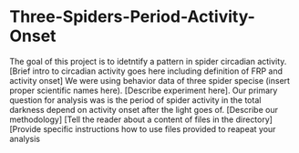 # Three-Spiders-Period-Activity-Onset
The goal of this project is to idetntify a pattern in spider circadian activity. [Brief intro to circadian activity goes here including definition of FRP and activity onset] We were using behavior data of three spider specise (insert proper scientific names here). [Describe experiment here]. Our primary question for analysis was is the  period of spider activity in the total darkness depend on activity onset after the light goes of. 
[Describe our methodology]
[Tell the reader about a content of files in the directory]
[Provide specific instructions how to use files provided to reapeat your analysis
